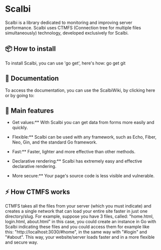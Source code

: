# Scalbi

Scalbi is a library dedicated to monitoring and improving server performance. Scalbi uses CTMFS (Connection tree for multiple files simultaneously) technology, developed exclusively for Scalbi.

## 📦 How to install
To install Scalbi, you can use 'go get', here's how:
go get git

## 📖 Documentation
To access the documentation, you can use the ScalbiWiki, by clicking here or by going to:

## 🎯 Main features

- Get values:** With Scalbi you can get data from forms more easily and quickly.

- Flexible:** Scalbi can be used with any framework, such as Echo, Fiber, Neo, Gin, and the standard Go framework.

- Fast:** Faster, lighter and more effective than other methods.

- Declarative rendering:** Scalbi has extremely easy and effective declarative rendering.

- More secure:** Your page's source code is less visible and vulnerable.

## ⚡ How CTMFS works
CTMFS takes all the files from your server (which you must indicate) and creates a single network that can load your entire site faster in just one directory/slug.
For example, suppose you have 3 files, called: "home.html, login.html, about.html" in this case, you could create an instance in Go with Scalbi indicating these files and you could access them for example like this: "http://localhost:3030/#home", in the same way with "#login" and "#about".
This way, your website/server loads faster and in a more flexible and secure way.
